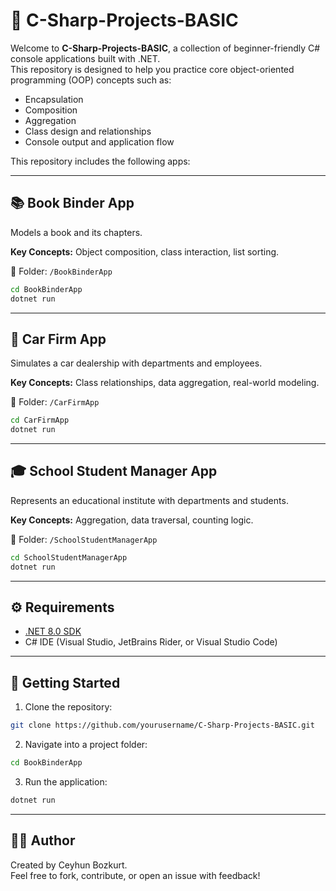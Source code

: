 # 🧰 C-Sharp-Projects-BASIC

Welcome to **C-Sharp-Projects-BASIC**, a collection of beginner-friendly C# console applications built with .NET.  
This repository is designed to help you practice core object-oriented programming (OOP) concepts such as:

- Encapsulation
- Composition
- Aggregation
- Class design and relationships
- Console output and application flow

This repository includes the following apps:

---

## 📚 Book Binder App

Models a book and its chapters.

**Key Concepts:** Object composition, class interaction, list sorting.

📂 Folder: `/BookBinderApp`

```bash
cd BookBinderApp
dotnet run
```

---

## 🚗 Car Firm App

Simulates a car dealership with departments and employees.

**Key Concepts:** Class relationships, data aggregation, real-world modeling.

📂 Folder: `/CarFirmApp`

```bash
cd CarFirmApp
dotnet run
```

---

## 🎓 School Student Manager App

Represents an educational institute with departments and students.

**Key Concepts:** Aggregation, data traversal, counting logic.

📂 Folder: `/SchoolStudentManagerApp`

```bash
cd SchoolStudentManagerApp
dotnet run
```

---

## ⚙️ Requirements

- [.NET 8.0 SDK](https://dotnet.microsoft.com/download)
- C# IDE (Visual Studio, JetBrains Rider, or Visual Studio Code)

---

## 📌 Getting Started

1. Clone the repository:
```bash
git clone https://github.com/yourusername/C-Sharp-Projects-BASIC.git
```

2. Navigate into a project folder:
```bash
cd BookBinderApp
```

3. Run the application:
```bash
dotnet run
```

---

## 👨‍💻 Author

Created by Ceyhun Bozkurt.  
Feel free to fork, contribute, or open an issue with feedback!
